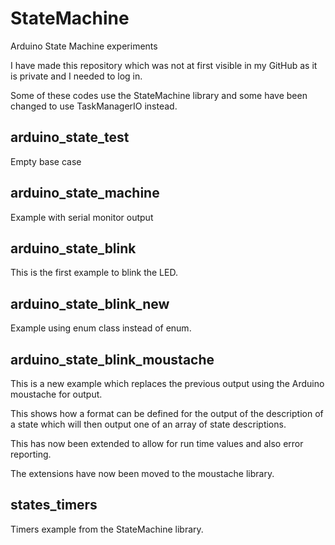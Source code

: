 # StateMachine
 Arduino State Machine experiments

I have made this repository which was not at first visible in my GitHub as it is private and I needed to log in.

Some of these codes use the StateMachine library and some have been changed to use TaskManagerIO instead.

## arduino_state_test

Empty base case

## arduino_state_machine

Example with serial monitor output

## arduino_state_blink

This is the first example to blink the LED.

## arduino_state_blink_new

Example using enum class instead of enum.

## arduino_state_blink_moustache

This is a new example which replaces the previous output using the Arduino moustache for output.

This shows how a format can be defined for the output of the description of a state which will then output one of an array of state descriptions.

This has now been extended to allow for run time values and also error reporting.

The extensions have now been moved to the moustache library.

## states_timers

Timers example from the StateMachine library.
